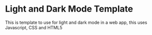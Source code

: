 # Light and Dark Mode Template

This is template to use for light and dark mode in a web app, this uses Javascript, CSS and HTML5

